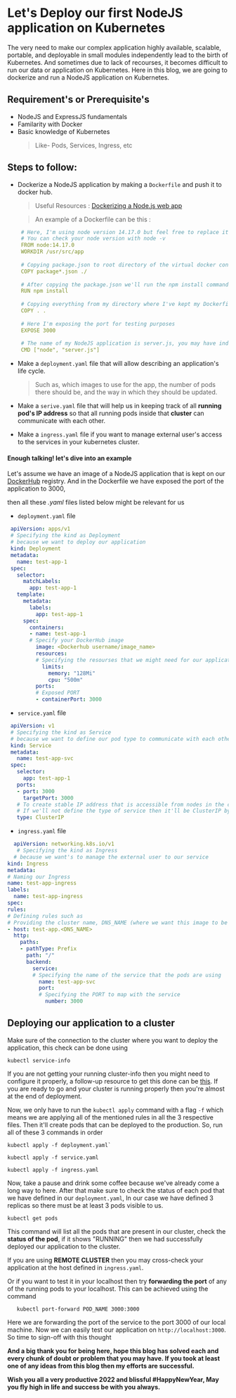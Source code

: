 # Let's Deploy our first NodeJS application on Kubernetes
The very need to make our complex application highly available, scalable, portable, and deployable in small modules independently lead to the birth of Kubernetes. And sometimes due to lack of recourses, it becomes difficult to run our data or application on Kubernetes. Here in this blog, we are going to dockerize and run a NodeJS application on Kubernetes.

## Requirement's or Prerequisite's
- NodeJS and ExpressJS fundamentals
- Familarity with Docker
- Basic knowledge of Kubernetes
  > Like- Pods, Services, Ingress, etc

## Steps to follow:
- Dockerize a NodeJS application by making a `Dockerfile` and push it to docker hub.
  > Useful Resources : [Dockerizing a Node.js web app](https://nodejs.org/en/docs/guides/nodejs-docker-webapp/)
  
  > An example of a Dockerfile can be this :
   ```yaml
    # Here, I'm using node version 14.17.0 but feel free to replace it with yours. 
    # You can check your node version with node -v
    FROM node:14.17.0
    WORKDIR /usr/src/app
    
    # Copying package.json to root directory of the virtual docker container.
    COPY package*.json ./
    
    # After copying the package.json we'll run the npm install command to install all the dependencies inside the docker virtual container
    RUN npm install
    
    # Copying everything from my directory where I've kept my Dockerfile to the docker container
    COPY . .
    
    # Here I'm exposing the port for testing purposes
    EXPOSE 3000
    
    # The name of my NodeJS application is server.js, you may have index.js or app.js, replace it as per your requirement
    CMD ["node", "server.js"]
   ```

- Make a `deployment.yaml` file that will allow describing an application's life cycle. 
  > Such as, which images to use for the app, the number of pods there should be, and the way in which they should be updated.
- Make a `serive.yaml` file that will help us in keeping track of all **running pod's IP address** so that all running pods inside that **cluster** can communicate with each other.
- Make a `ingress.yaml` file if you want to manage external user's access to the services in your kubernetes cluster.

#### Enough talking! let's dive into an example 
   Let's assume we have an image of a NodeJS application that is kept on our [DockerHub](https://hub.docker.com/) registry. And in the Dockerfile we have exposed the port of the application to 3000,
   
   then all these *.yaml* files listed below might be relevant for us
   
-   `deployment.yaml` file
   
   ```yaml
    apiVersion: apps/v1
    # Specifying the kind as Deployment 
    # because we want to deploy our application
    kind: Deployment
    metadata:
      name: test-app-1
    spec:
      selector:
        matchLabels:
          app: test-app-1
      template:
        metadata:
          labels:
            app: test-app-1
        spec:
          containers:
          - name: test-app-1
          # Specify your DockerHub image 
            image: <Dockerhub username/image_name>
            resources:
            # Specifying the resourses that we might need for our application
              limits:
                memory: "128Mi"
                cpu: "500m"
            ports:
            # Exposed PORT
            - containerPort: 3000
  ```
  
-   `service.yaml` file
   
   ```yaml
    apiVersion: v1
    # Specifying the kind as Service 
    # because we want to define our pod type to communicate with each other inside the cluster
    kind: Service
    metadata:
      name: test-app-svc
    spec:
      selector:
        app: test-app-1
      ports:
      - port: 3000
        targetPort: 3000
      # To create stable IP address that is accessible from nodes in the cluster
      # If we'll not define the type of service then it'll be ClusterIP by default
      type: ClusterIP  
  ```
  
 -  `ingress.yaml` file
 
  ```yaml
    apiVersion: networking.k8s.io/v1
     # Specifying the kind as Ingress 
    # because we want's to manage the external user to our service 
kind: Ingress
metadata:
# Naming our Ingress
  name: test-app-ingress
  labels:
    name: test-app-ingress
spec:
  rules:
  # Defining rules such as 
  # Providing the cluster name, DNS_NAME (where we want this image to be visible)
  - host: test-app.<DNS_NAME>
    http:
      paths:
      - pathType: Prefix
        path: "/"
        backend:
          service:
          # Specifying the name of the service that the pods are using
            name: test-app-svc
            port: 
            # Specifying the PORT to map with the service 
              number: 3000
```
 
## Deploying our application to a cluster
Make sure of the connection to the cluster where you want to deploy the application, this check can be done using 
```
kubectl service-info
```
If you are not getting your running cluster-info then you might need to configure it properly, a follow-up resource  to get this done can be [this](https://kubernetes.io/docs/tasks/access-application-cluster/access-cluster/).
If you are ready to go and your cluster is running properly then you're almost at the end of deployment. 

Now, we only have to run the `kubectl apply` command with a flag `-f` which means we are applying all of the mentioned rules in all the 3 respective files. Then it'll create pods that can be deployed to the production.
So, run all of these 3 commands in order 
```
kubectl apply -f deployment.yaml`
```
```
kubectl apply -f service.yaml
```
```
kubectl apply -f ingress.yaml
```

Now, take a pause and drink some coffee because we've already come a long way to here. After that make sure to check the status of each pod that we have defined in our `deployment.yaml`, In our case we have defined 3 replicas so there must be at least 3 pods visible to us.  
```
kubectl get pods
```
This command will list all the pods that are present in our cluster, check the **status of the pod**, if it shows "RUNNING" then we had successfully deployed our application to the cluster. 

If you are using **REMOTE CLUSTER** then you may cross-check your application at the host defined in `ingress.yaml`.

Or if you want to test it in your localhost then try **forwarding the port** of any of the running pods to your localhost. This can be achieved using the command 
 ```
    kubectl port-forward POD_NAME 3000:3000
 ``` 
 
Here we are forwarding the port of the service to the port 3000 of our local machine. Now we can easily test our application on  `http://localhost:3000`.
So time to sign-off with this thought

**And a big thank you for being here, hope this blog has solved each and every chunk of doubt or problem that you may have. If you took at least one of any ideas from this blog then my efforts are successful.** 

**Wish you all a very productive 2022 and blissful #HappyNewYear, May you fly high in life and success be with you always.**
